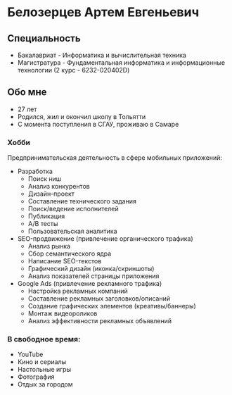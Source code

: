 #  Белозерцев Артем Евгеньевич
## Специальность
- Бакалавриат - Информатика и вычислительная техника
- Магистратура - Фундаментальная информатика и информационные технологии (2 курс - 6232-020402D)
## Обо мне
- 27 лет
- Родился, жил и окончил школу в Тольятти
- С момента поступления в СГАУ, проживаю в Самаре
### Хобби
Предпринимательская деятельность в сфере мобильных приложений:
- Разработка
	- Поиск ниш
	- Анализ конкурентов
	- Дизайн-проект
	- Составление технического задания
	- Поиск/ведение исполнителей
	- Публикация
	- А/B тесты
	- Пользовательская аналитика
- SEO-продвижение (привлечение органического трафика)
	- Анализ рынка
	- Сбор семантического ядра
	- Написание SEO-текстов
	- Графический дизайн (иконка/скриншоты)
	- Анализ показателей страницы приложения
- Google Ads (привлечение рекламного трафика) 
	- Настройка рекламных компаний
	- Составление рекламных заголовков/описаний
	- Создание графических элементов (креативы/баннеры)
	- Монтаж видеороликов
	- Анализ эффективности рекламных объявлений
### В свободное время:
- YouTube  
- Кино и сериалы
- Настольные игры
- Фотография
- Отдых за городом